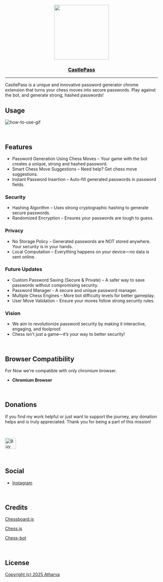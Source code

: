 <p align="center">
  <a href="#" rel="noopener">
 <img src="" width="180"></a>
</p>

<a href="" style="color:#000"><h3 align="center">CastlePass</h3></a>

---

CastlePass is a unique and innovative password generator chrome extension that turns your chess moves into secure passwords. Play against the bot, and generate strong, hashed passwords!

## Usage

![how-to-use-gif]()

<br>

## Features

- Password Generation Using Chess Moves – Your game with the bot creates a unique, strong and hashed password.
- Smart Chess Move Suggestions – Need help? Get chess move suggestions.
- Instant Password Insertion – Auto-fill generated passwords in password fields.

### Security

- Hashing Algorithm – Uses strong cryptographic hashing to generate secure passwords.
- Randomized Encryption – Ensures your passwords are tough to guess.

### Privacy

- No Storage Policy – Generated passwords are NOT stored anywhere. Your security is in your hands.
- Local Computation – Everything happens on your device—no data is sent online.

### Future Updates 

- Custom Password Saving (Secure & Private) – A safer way to save passwords without compromising security.
- Password Manager - A secure and unique password manager.
- Multiple Chess Engines – More bot difficulty levels for better gameplay.
- User Move Validation – Ensure your moves follow strong security rules.

### Vision

- We aim to revolutionize password security by making it interactive, engaging, and foolproof.
- Chess isn't just a game—it’s your way to better security!

<br>

## Browser Compatibility

For Now we're compatible with only chromium browser.

- **Chromium Browser**

<br>

## Donations

If you find my work helpful or just want to support the journey, any donation helps and is truly appreciated. Thank you for being a part of this mission!

<br>

<div>
  
<a href='https://ko-fi.com/P5P618SRMY' target='_blank'><img height='36' style='border:0px;height:36px;' src='https://storage.ko-fi.com/cdn/kofi3.png?v=6' border='0' alt='Buy Me a Coffee at ko-fi.com' /></a>

</div>

<br>

## Social

- [Instagram](https://www.instagram.com/atharvaugale8)

<br>

## Credits

[Chessboard.js](https://github.com/oakmac/chessboardjs)

[Chess.js](https://github.com/jhlywa/chess.js)

[Chess-bot](https://github.com/zeyu2001/chess-ai)

<br>

## License

[Copyright (c) 2025 Atharva]()
